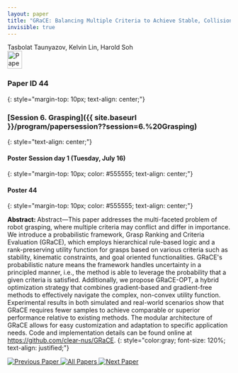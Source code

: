 ```yaml
---
layout: paper
title: "GRaCE: Balancing Multiple Criteria to Achieve Stable, Collision-Free, and Functional Grasps"
invisible: true
---
```

<div class="paper-authors">
<div class="paper-author-box">
    <div class="paper-author-name">Tasbolat Taunyazov, Kelvin Lin, Harold Soh</div>
    <div class="paper-author-uni"></div>
</div>

</div><div class="paper-pdf">
                <div> <a href="https://enriquecoronadozu.github.io/rssproceedings2024/rss20/p044.pdf"><img src="{{ site.baseurl }}/images/paper_link.png" alt="Paper Website" width = "33"  height = "40"/></a> </div>
                </div>

### Paper ID 44
{: style="margin-top: 10px; text-align: center;"}

### [Session 6. Grasping]({{ site.baseurl }}/program/papersession??session=6.%20Grasping)
{: style="text-align: center;"}

#### Poster Session day 1 (Tuesday, July 16)
{: style="margin-top: 10px; color: #555555; text-align: center;"}

#### Poster 44
{: style="margin-top: 10px; color: #555555; text-align: center;"}

<b style="color: black;">Abstract: </b>Abstract—This paper addresses the multi-faceted problem of robot grasping, where multiple criteria may conflict and differ in importance. We introduce a probabilistic framework, Grasp Ranking and Criteria Evaluation (GRaCE), which employs hierarchical rule-based logic and a rank-preserving utility function for grasps based on various criteria such as stability, kinematic constraints, and goal oriented functionalities. GRaCE's probabilistic nature means the framework handles uncertainty in a principled manner, i.e., the method is able to leverage the probability that a given criteria is satisfied. Additionally, we propose GRaCE-OPT, a hybrid optimization strategy that combines gradient-based and gradient-free methods to effectively navigate the complex, non-convex utility function. Experimental results in both simulated and real-world scenarios show that GRaCE requires fewer samples to achieve comparable or superior performance relative to existing methods. The modular architecture of GRaCE allows for easy customization and adaptation to specific application needs. Code and implementation details can be found online at https://github.com/clear-nus/GRaCE.
{: style="color:gray; font-size: 120%; text-align: justified;"}


<div class="paper-menu">
<a href="{{ site.baseurl }}/program/papers/043/"> <img src="{{ site.baseurl }}/images/previous_paper_icon.png" alt="Previous Paper" title="Previous Paper"/> </a>
<a href="{{ site.baseurl }}/program/papers"><img src="{{ site.baseurl }}/images/overview_icon.png" alt="All Papers" title="All Papers"/> </a>
<a href="{{ site.baseurl }}/program/papers/045/"> <img src="{{ site.baseurl }}/images/next_paper_icon.png" alt="Next Paper" title="Next Paper"/> </a>

</div>
